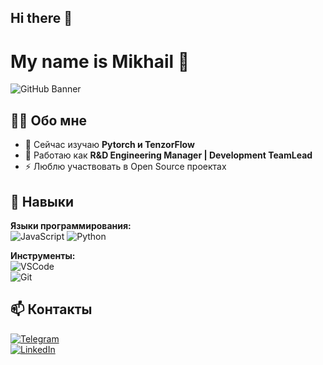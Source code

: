 ## Hi there 👋

<!--
**MNaugolnov/MNaugolnov** is a ✨ _special_ ✨ repository because its `README.md` (this file) appears on your GitHub profile.

Here are some ideas to get you started:

- 🔭 I’m currently working on ...
- 🌱 I’m currently learning ...
- 👯 I’m looking to collaborate on ...
- 🤔 I’m looking for help with ...
- 💬 Ask me about ...
- 📫 How to reach me: ...
- 😄 Pronouns: ...
- ⚡ Fun fact: ...
-->
# My name is Mikhail 👋

![GitHub Banner](https://optim.tildacdn.pub/tild6361-3136-4635-b434-376265373532/-/resize/720x/-/format/webp/Mikhail-2048x2048.jpg) <!-- Замените ссылку на своё изображение -->

## 👩‍💻 Обо мне  
- 🌱 Сейчас изучаю **Pytorch и TenzorFlow**
- 💼 Работаю как **R&D Engineering Manager | Development TeamLead**  
- ⚡ Люблю участвовать в Open Source проектах  

## 🚀 Навыки  
**Языки программирования:**  
![JavaScript](https://img.shields.io/badge/-JavaScript-F7DF1E?logo=javascript&logoColor=black) 
![Python](https://img.shields.io/badge/-Python-3776AB?logo=python&logoColor=white)  

**Инструменты:**  
![VSCode](https://img.shields.io/badge/-VSCode-007ACC?logo=visualstudiocode)  
![Git](https://img.shields.io/badge/-Git-F05032?logo=git&logoColor=white)  

## 📫 Контакты  
[![Telegram](https://img.shields.io/badge/Telegram-blue?logo=telegram)](https://t.me/yourusername)  
[![LinkedIn](https://img.shields.io/badge/-LinkedIn-0077B5?logo=linkedin)](https://www.linkedin.com/in/yourusername)  
